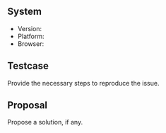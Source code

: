 ## System
* Version: <!-- Installer Version -->
* Platform: <!-- e.g. N/A, Windows 10, Windows 7, Windows 8.1, Window Windows Server 2016, Windows Server 2012 R2 and so forth -->
* Browser: <!-- Internet Explorer 11, Google Chrome, Firefox, Opera, Edge --> 

## Testcase

Provide the necessary steps to reproduce the issue.

## Proposal

Propose a solution, if any.
